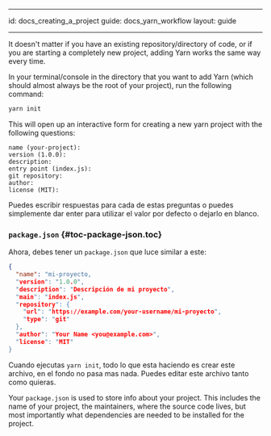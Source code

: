 * * *

id: docs_creating_a_project guide: docs_yarn_workflow layout: guide

* * *

It doesn't matter if you have an existing repository/directory of code, or if you are starting a completely new project, adding Yarn works the same way every time.

In your terminal/console in the directory that you want to add Yarn (which should almost always be the root of your project), run the following command:

```sh
yarn init
```

This will open up an interactive form for creating a new yarn project with the following questions:

    name (your-project):
    version (1.0.0):
    description:
    entry point (index.js):
    git repository:
    author:
    license (MIT):
    

Puedes escribir respuestas para cada de estas preguntas o puedes simplemente dar enter para utilizar el valor por defecto o dejarlo en blanco.

### `package.json` [](#toc-package-json){#toc-package-json.toc}

Ahora, debes tener un `package.json` que luce similar a este:

```json
{
  "name": "mi-proyecto,
  "version": "1.0.0",
  "description": "Descripción de mi proyecto",
  "main": "index.js",
  "repository": {
    "url": "https://example.com/your-username/mi-proyecto",
    "type": "git"
  },
  "author": "Your Name <you@example.com>",
  "license": "MIT"
}
```

Cuando ejecutas `yarn init`, todo lo que esta haciendo es crear este archivo, en el fondo no pasa mas nada. Puedes editar este archivo tanto como quieras.

Your `package.json` is used to store info about your project. This includes the name of your project, the maintainers, where the source code lives, but most importantly what dependencies are needed to be installed for the project.